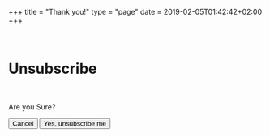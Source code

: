 +++
title = "Thank you!"
type = "page"
date = 2019-02-05T01:42:42+02:00
+++

<br />

# Unsubscribe


<br />

<div id="osw-alert"></div>

<div class="spinner-border text-primary" role="status" style="display: none;" id="osw-loader">
  <span class="sr-only">Loading...</span>
</div>

Are you Sure?

<a href="/"><button type="button" class="btn btn-primary">Cancel</button></a>
<button type="button" class="btn btn-danger" id="osw-unsubscribe-btn">Yes, unsubscribe me</button>


<script type="application/javascript">
function unsubscribe() {
  hideAlert();
  var urlParams = new URLSearchParams(window.location.search);
  var token = urlParams.get('token');
  var contactId = urlParams.get('contact');
  if (token == null || contactId == null) {
    hideLoader();
    displayError('Error unsuscribing. Please click again on the link provided in the email.');
    return;
  }

  var query = 'mutation($input: UnsubscribeContactInput!) { unsubscribeContact(input: $input) }';
  var variables = {
    input: {
      id: decodeURIComponent(contactId),
      token: token,
    },
  };
  graphqlReq(query, variables)
  .done(function(data) {
    if (data.errors && data.errors.length > 0) {
       displayError(data.errors[0].message);
       return ;
    }
    displaySuccess('You no longer will receive our emails. Have a good day!');
  })
  .fail(function() {
    displayError('Error unsuscribing. Please click again on the link provided in the email.');
  })
  .always(function() {
    hideLoader();
  })
}

$(document).ready(function() {
  hideLoader();
  $("#osw-unsubscribe-btn").click(function(e) {
    e.preventDefault();
    unsubscribe();
  });
});
</script>
